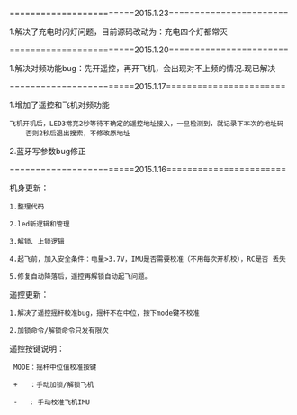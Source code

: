 ﻿
========================2015.1.23=======================

1.解决了充电时闪灯问题，目前源码改动为：充电四个灯都常灭

========================2015.1.20=======================

1.解决对频功能bug：先开遥控，再开飞机，会出现对不上频的情况.现已解决

========================2015.1.17=======================

1.增加了遥控和飞机对频功能

	飞机开机后，LED3常亮2秒等待不确定的遥控地址接入，一旦检测到，就记录下本次的地址码
        否则2秒后退出搜索，不修改原地址

2.蓝牙写参数bug修正

========================2015.1.16=======================

机身更新：


    1.整理代码
    
    2.led新逻辑和管理
    
    3.解锁、上锁逻辑
    
    4.起飞前，加入安全条件：电量>3.7V，IMU是否需要校准（不用每次开机校），RC是否 丢失
    
    5.修复自动降落后，遥控再解锁自动起飞问题。
    
遥控更新：


    1.解决了遥控摇杆校准bug，摇杆不在中位，按下mode键不校准
    
    2.加锁命令/解锁命令只发有限次
    
遥控按键说明：


     MODE：摇杆中位值校准按键
     
     +   ：手动加锁/解锁飞机
     
     -   : 手动校准飞机IMU

